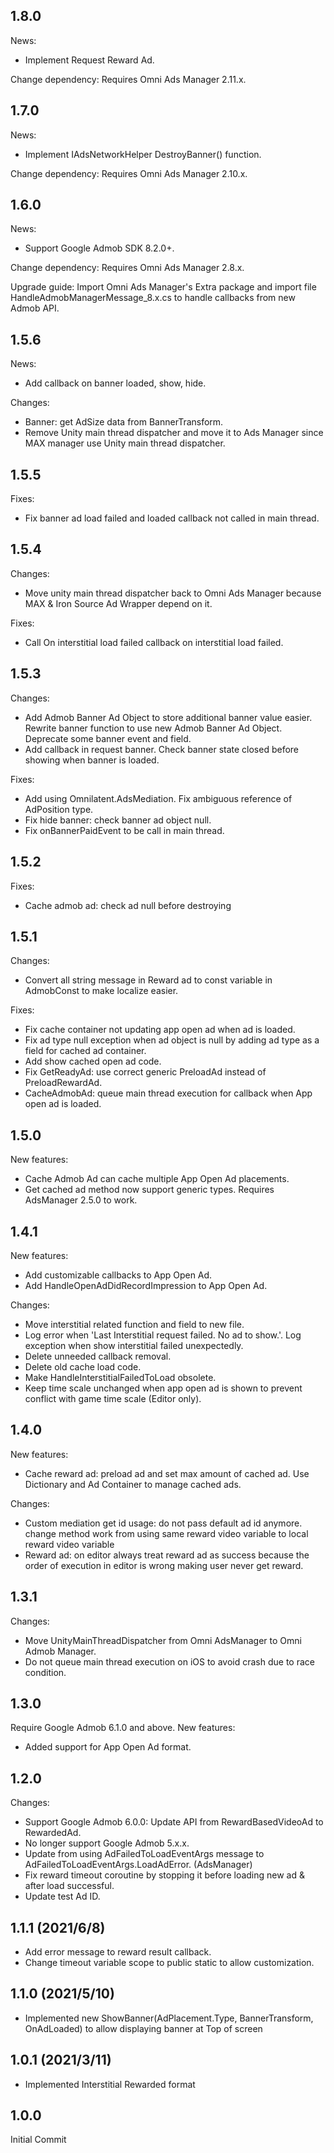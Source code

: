 ## 1.8.0
News:
- Implement Request Reward Ad.

Change dependency: Requires Omni Ads Manager 2.11.x.

## 1.7.0
News:
- Implement IAdsNetworkHelper DestroyBanner() function.

Change dependency: Requires Omni Ads Manager 2.10.x.

## 1.6.0
News:
- Support Google Admob SDK 8.2.0+.

Change dependency: Requires Omni Ads Manager 2.8.x.

Upgrade guide: Import Omni Ads Manager's Extra package and import file HandleAdmobManagerMessage_8.x.cs to handle callbacks from new Admob API.

## 1.5.6
News:
- Add callback on banner loaded, show, hide.

Changes:
- Banner: get AdSize data from BannerTransform.
- Remove Unity main thread dispatcher and move it to Ads Manager since MAX manager use Unity main thread dispatcher.

## 1.5.5
Fixes:
- Fix banner ad load failed and loaded callback not called in main thread.

## 1.5.4
Changes:
- Move unity main thread dispatcher back to Omni Ads Manager because MAX & Iron Source Ad Wrapper depend on it.

Fixes:
- Call On interstitial load failed callback on interstitial load failed.

## 1.5.3
Changes:
- Add Admob Banner Ad Object to store additional banner value easier. Rewrite banner function to use new Admob Banner Ad Object. Deprecate some banner event and field.
- Add callback in request banner. Check banner state closed before showing when banner is loaded.

Fixes:
- Add using Omnilatent.AdsMediation. Fix ambiguous reference of AdPosition type.
- Fix hide banner: check banner ad object null.
- Fix onBannerPaidEvent to be call in main thread.

## 1.5.2
Fixes:
- Cache admob ad: check ad null before destroying

## 1.5.1
Changes:
- Convert all string message in Reward ad to const variable in AdmobConst to make localize easier.

Fixes:
- Fix cache container not updating app open ad when ad is loaded.
- Fix ad type null exception when ad object is null by adding ad type as a field for cached ad container.
- Add show cached open ad code.
- Fix GetReadyAd: use correct generic PreloadAd instead of PreloadRewardAd.
- CacheAdmobAd: queue main thread execution for callback when App open ad is loaded.

## 1.5.0
New features:
- Cache Admob Ad can cache multiple App Open Ad placements.
- Get cached ad method now support generic types.
Requires AdsManager 2.5.0 to work.

## 1.4.1
New features:
- Add customizable callbacks to App Open Ad.
- Add HandleOpenAdDidRecordImpression to App Open Ad.

Changes:
- Move interstitial related function and field to new file.
- Log error when 'Last Interstitial request failed. No ad to show.'. Log exception when show interstitial failed unexpectedly.
- Delete unneeded callback removal.
- Delete old cache load code.
- Make HandleInterstitialFailedToLoad obsolete.
- Keep time scale unchanged when app open ad is shown to prevent conflict with game time scale (Editor only).

## 1.4.0
New features:
- Cache reward ad: preload ad and set max amount of cached ad. Use Dictionary and Ad Container to manage cached ads.

Changes:
- Custom mediation get id usage: do not pass default ad id anymore. change method work from using same reward video variable to local reward video variable
- Reward ad: on editor always treat reward ad as success because the order of execution in editor is wrong making user never get reward.

## 1.3.1
Changes:
- Move UnityMainThreadDispatcher from Omni AdsManager to Omni Admob Manager.
- Do not queue main thread execution on iOS to avoid crash due to race condition.

## 1.3.0
Require Google Admob 6.1.0 and above.
New features:
- Added support for App Open Ad format.

## 1.2.0
Changes:
- Support Google Admob 6.0.0: Update API from RewardBasedVideoAd to RewardedAd.
- No longer support Google Admob 5.x.x.
- Update from using AdFailedToLoadEventArgs message to AdFailedToLoadEventArgs.LoadAdError. (AdsManager)
- Fix reward timeout coroutine by stopping it before loading new ad & after load successful.
- Update test Ad ID.

## 1.1.1 (2021/6/8)
- Add error message to reward result callback.
- Change timeout variable scope to public static to allow customization.

## 1.1.0 (2021/5/10)
- Implemented new ShowBanner(AdPlacement.Type, BannerTransform, OnAdLoaded) to allow displaying banner at Top of screen

## 1.0.1 (2021/3/11)
- Implemented Interstitial Rewarded format

## 1.0.0
Initial Commit